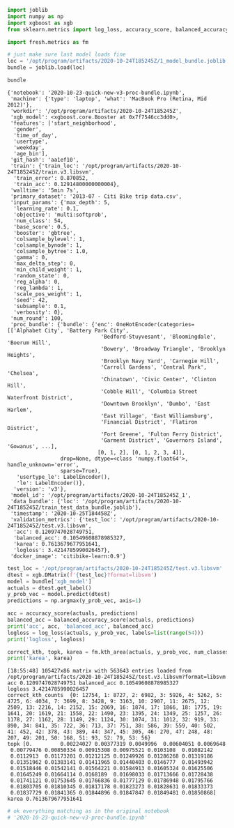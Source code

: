 

```python
import joblib
import numpy as np
import xgboost as xgb
from sklearn.metrics import log_loss, accuracy_score, balanced_accuracy_score

import fresh.metrics as fm
```


```python
# just make sure last model loads fine
loc = '/opt/program/artifacts/2020-10-24T185245Z/1_model_bundle.joblib'
bundle = joblib.load(loc)
```


```python
bundle
```




    {'notebook': '2020-10-23-quick-new-v3-proc-bundle.ipynb',
     'machine': {'type': 'laptop', 'what': 'MacBook Pro (Retina, Mid 2012)'},
     'workdir': '/opt/program/artifacts/2020-10-24T185245Z',
     'xgb_model': <xgboost.core.Booster at 0x7f7546cc3dd0>,
     'features': ['start_neighborhood',
      'gender',
      'time_of_day',
      'usertype',
      'weekday',
      'age_bin'],
     'git_hash': 'aa1ef10',
     'train': {'train_loc': '/opt/program/artifacts/2020-10-24T185245Z/train.v3.libsvm',
      'train_error': 0.870852,
      'train_acc': 0.12914800000000004},
     'walltime': '5min 7s',
     'primary_dataset': '2013-07 - Citi Bike trip data.csv',
     'input_params': {'max_depth': 5,
      'learning_rate': 0.1,
      'objective': 'multi:softprob',
      'num_class': 54,
      'base_score': 0.5,
      'booster': 'gbtree',
      'colsample_bylevel': 1,
      'colsample_bynode': 1,
      'colsample_bytree': 1.0,
      'gamma': 0,
      'max_delta_step': 0,
      'min_child_weight': 1,
      'random_state': 0,
      'reg_alpha': 0,
      'reg_lambda': 1,
      'scale_pos_weight': 1,
      'seed': 42,
      'subsample': 0.1,
      'verbosity': 0},
     'num_round': 100,
     'proc_bundle': {'bundle': {'enc': OneHotEncoder(categories=[['Alphabet City', 'Battery Park City',
                                  'Bedford-Stuyvesant', 'Bloomingdale', 'Boerum Hill',
                                  'Bowery', 'Broadway Triangle', 'Brooklyn Heights',
                                  'Brooklyn Navy Yard', 'Carnegie Hill',
                                  'Carroll Gardens', 'Central Park', 'Chelsea',
                                  'Chinatown', 'Civic Center', 'Clinton Hill',
                                  'Cobble Hill', 'Columbia Street Waterfront District',
                                  'Downtown Brooklyn', 'Dumbo', 'East Harlem',
                                  'East Village', 'East Williamsburg',
                                  'Financial District', 'Flatiron District',
                                  'Fort Greene', 'Fulton Ferry District',
                                  'Garment District', 'Governors Island', 'Gowanus', ...],
                                 [0, 1, 2], [0, 1, 2, 3, 4]],
                     drop=None, dtype=<class 'numpy.float64'>, handle_unknown='error',
                     sparse=True),
       'usertype_le': LabelEncoder(),
       'le': LabelEncoder()},
      'version': 'v3'},
     'model_id': '/opt/program/artifacts/2020-10-24T185245Z_1',
     'data_bundle': {'loc': '/opt/program/artifacts/2020-10-24T185245Z/train_test_data_bundle.joblib'},
     'timestamp': '2020-10-25T184458Z',
     'validation_metrics': {'test_loc': '/opt/program/artifacts/2020-10-24T185245Z/test.v3.libsvm',
      'acc': 0.1209747028749751,
      'balanced_acc': 0.10549608878985327,
      'karea': 0.7613679677951641,
      'logloss': 3.4214785990026457},
     'docker_image': 'citibike-learn:0.9'}




```python
test_loc = '/opt/program/artifacts/2020-10-24T185245Z/test.v3.libsvm'
dtest = xgb.DMatrix(f'{test_loc}?format=libsvm')
model = bundle['xgb_model']
actuals = dtest.get_label()
y_prob_vec = model.predict(dtest)
predictions = np.argmax(y_prob_vec, axis=1)

acc = accuracy_score(actuals, predictions)
balanced_acc = balanced_accuracy_score(actuals, predictions)
print('acc', acc, 'balanced_acc', balanced_acc)
logloss = log_loss(actuals, y_prob_vec, labels=list(range(54)))
print('logloss', logloss)

correct_kth, topk, karea = fm.kth_area(actuals, y_prob_vec, num_classes=54)
print('karea', karea)
```

    [18:55:48] 105427x86 matrix with 563643 entries loaded from /opt/program/artifacts/2020-10-24T185245Z/test.v3.libsvm?format=libsvm
    acc 0.1209747028749751 balanced_acc 0.10549608878985327
    logloss 3.4214785990026457
    correct_kth_counts  {0: 12754, 1: 8727, 2: 6982, 3: 5926, 4: 5262, 5: 4725, 6: 4034, 7: 3699, 8: 3428, 9: 3163, 10: 2907, 11: 2675, 12: 2509, 13: 2216, 14: 2152, 15: 2069, 16: 1874, 17: 1866, 18: 1775, 19: 1641, 20: 1619, 21: 1558, 22: 1490, 23: 1395, 24: 1349, 25: 1257, 26: 1178, 27: 1162, 28: 1149, 29: 1124, 30: 1074, 31: 1012, 32: 919, 33: 890, 34: 841, 35: 722, 36: 713, 37: 751, 38: 586, 39: 559, 40: 502, 41: 452, 42: 378, 43: 389, 44: 347, 45: 305, 46: 270, 47: 248, 48: 207, 49: 201, 50: 168, 51: 93, 52: 79, 53: 56}
    topk [0.         0.00224027 0.00377319 0.0049996  0.00604051 0.0069648
     0.00779476 0.00850334 0.00915308 0.00975521 0.0103108  0.01082142
     0.0112913  0.01173201 0.01212125 0.01249926 0.01286268 0.01319186
     0.01351962 0.01383141 0.01411965 0.01440403 0.0146777  0.01493942
     0.01518446 0.01542141 0.01564221 0.01584913 0.01605324 0.01625506
     0.01645249 0.01664114 0.0168189  0.01698033 0.01713666 0.01728438
     0.01741121 0.01753645 0.01766836 0.01777129 0.01786948 0.01795766
     0.01803705 0.01810345 0.01817178 0.01823273 0.01828631 0.01833373
     0.01837729 0.01841365 0.01844896 0.01847847 0.01849481 0.01850868]
    karea 0.7613679677951641



```python
# ok everything matching as in the original notebook
# '2020-10-23-quick-new-v3-proc-bundle.ipynb'
```
